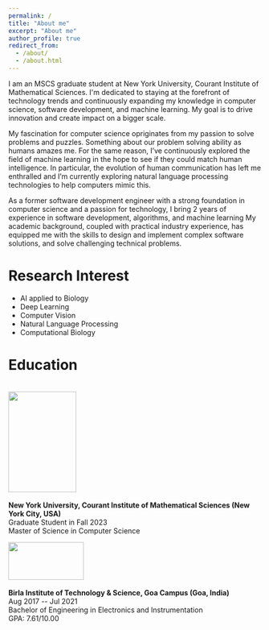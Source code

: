 ```yaml
---
permalink: /
title: "About me"
excerpt: "About me"
author_profile: true
redirect_from: 
  - /about/
  - /about.html
---
```

I am an MSCS graduate student at New York University, Courant Institute of Mathematical Sciences. I'm dedicated to staying at the forefront of technology trends and continuously expanding my knowledge in computer science, software development, and machine learning. My goal is to drive innovation and create impact on a bigger scale.

My fascination for computer science opriginates from my passion to solve problems and puzzles. Something about our problem solving ability as humans amazes me. For the same reason, I’ve continuously explored the field of machine learning in the hope to see if they could match human intelligence. In particular, the evolution of human communication has left me enthralled and I’m currently exploring natural language processing technologies to help computers mimic this. 

As a former software development engineer with a strong foundation in computer science and a passion for technology, I bring 2 years of experience in software development, algorithms, and machine learning My academic background, coupled with practical industry experience, has equipped me with the skills to design and implement complex software solutions, and solve challenging technical problems. 



# Research Interest
* AI applied to Biology
* Deep Learning
* Computer Vision
* Natural Language Processing
* Computational Biology



# Education
<br>
<img width="135" height="200" src="https://shubhampatel10122002.github.io/images/nyuCourant.jpg"/> <br>
<br>
<b>New York University, Courant Institute of Mathematical Sciences (New York City, USA)</b> <br>
Graduate Student in Fall 2023<br>
Master of Science in Computer Science<br>

<img width="150" height="75" src="https://shubhampatel10122002.github.io/images/iitgn.png"/> <br>
<br>
<b>Birla Institute of Technology & Science, Goa Campus (Goa, India)</b> <br>
Aug 2017 -- Jul 2021<br>
Bachelor of Engineering in Electronics and Instrumentation<br>
GPA: 7.61/10.00<br>


